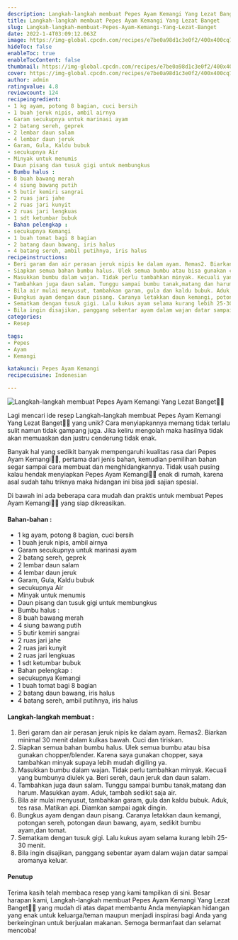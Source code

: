 ```yaml
---
description: Langkah-langkah membuat Pepes Ayam Kemangi Yang Lezat Banget"
title: Langkah-langkah membuat Pepes Ayam Kemangi Yang Lezat Banget
slug: Langkah-langkah-membuat-Pepes-Ayam-Kemangi-Yang-Lezat-Banget
date: 2022-1-4T03:09:12.063Z
image: https://img-global.cpcdn.com/recipes/e7be0a98d1c3e0f2/400x400cq70/photo.jpg
hideToc: false
enableToc: true
enableTocContent: false
thumbnail: https://img-global.cpcdn.com/recipes/e7be0a98d1c3e0f2/400x400cq70/photo.jpg
cover: https://img-global.cpcdn.com/recipes/e7be0a98d1c3e0f2/400x400cq70/photo.jpg
author: admin
ratingvalue: 4.8
reviewcount: 124
recipeingredient:
- 1 kg ayam, potong 8 bagian, cuci bersih
- 1 buah jeruk nipis, ambil airnya
- Garam secukupnya untuk marinasi ayam
- 2 batang sereh, geprek
- 2 lembar daun salam
- 4 lembar daun jeruk
- Garam, Gula, Kaldu bubuk
- secukupnya Air
- Minyak untuk menumis
- Daun pisang dan tusuk gigi untuk membungkus
- Bumbu halus :
- 8 buah bawang merah
- 4 siung bawang putih
- 5 butir kemiri sangrai
- 2 ruas jari jahe
- 2 ruas jari kunyit
- 2 ruas jari lengkuas
- 1 sdt ketumbar bubuk
- Bahan pelengkap :
- secukupnya Kemangi
- 1 buah tomat bagi 8 bagian
- 2 batang daun bawang, iris halus
- 4 batang sereh, ambil putihnya, iris halus
recipeinstructions:
- Beri garam dan air perasan jeruk nipis ke dalam ayam. Remas2. Biarkan minimal 30 menit dalam kulkas bawah. Cuci dan tiriskan.
- Siapkan semua bahan bumbu halus. Ulek semua bumbu atau bisa gunakan chopper/blender. Karena saya gunakan chopper, saya tambahkan minyak supaya lebih mudah digiling ya.
- Masukkan bumbu dalam wajan. Tidak perlu tambahkan minyak. Kecuali yang bumbunya diulek ya. Beri sereh, daun jeruk dan daun salam.
- Tambahkan juga daun salam. Tunggu sampai bumbu tanak,matang dan harum. Masukkan ayam. Aduk, tambah sedikit saja air.
- Bila air mulai menyusut, tambahkan garam, gula dan kaldu bubuk. Aduk, tes rasa. Matikan api. Diamkan sampai agak dingin.
- Bungkus ayam dengan daun pisang. Caranya letakkan daun kemangi, potongan sereh, potongan daun bawang, ayam, sedikit bumbu ayam,dan tomat.
- Sematkam dengan tusuk gigi. Lalu kukus ayam selama kurang lebih 25-30 menit.
- Bila ingin disajikan, panggang sebentar ayam dalam wajan datar sampai aromanya keluar.
categories:
- Resep

tags:
- Pepes
- Ayam
- Kemangi

katakunci: Pepes Ayam Kemangi
recipecuisine: Indonesian

---
```


![Langkah-langkah membuat Pepes Ayam Kemangi Yang Lezat Banget👩‍🍳](https://img-global.cpcdn.com/recipes/e7be0a98d1c3e0f2/400x400cq70/photo.jpg)

Lagi mencari ide resep Langkah-langkah membuat Pepes Ayam Kemangi Yang Lezat Banget👩‍🍳 yang unik? Cara menyiapkannya memang tidak terlalu sulit namun tidak gampang juga. Jika keliru mengolah maka hasilnya tidak akan memuaskan dan justru cenderung tidak enak.

Banyak hal yang sedikit banyak mempengaruhi kualitas rasa dari Pepes Ayam Kemangi👩‍🍳, pertama dari jenis bahan, kemudian pemilihan bahan segar sampai cara membuat dan menghidangkannya. Tidak usah pusing kalau hendak menyiapkan Pepes Ayam Kemangi👩‍🍳 enak di rumah, karena asal sudah tahu triknya maka hidangan ini bisa jadi sajian spesial.

Di bawah ini ada beberapa cara mudah dan praktis untuk membuat Pepes Ayam Kemangi👩‍🍳 yang siap dikreasikan.

<!--inarticleads1-->

#### Bahan-bahan :

- 1 kg ayam, potong 8 bagian, cuci bersih
- 1 buah jeruk nipis, ambil airnya
- Garam secukupnya untuk marinasi ayam
- 2 batang sereh, geprek
- 2 lembar daun salam
- 4 lembar daun jeruk
- Garam, Gula, Kaldu bubuk
- secukupnya Air
- Minyak untuk menumis
- Daun pisang dan tusuk gigi untuk membungkus
- Bumbu halus :
- 8 buah bawang merah
- 4 siung bawang putih
- 5 butir kemiri sangrai
- 2 ruas jari jahe
- 2 ruas jari kunyit
- 2 ruas jari lengkuas
- 1 sdt ketumbar bubuk
- Bahan pelengkap :
- secukupnya Kemangi
- 1 buah tomat bagi 8 bagian
- 2 batang daun bawang, iris halus
- 4 batang sereh, ambil putihnya, iris halus

<!--inarticleads2-->

#### Langkah-langkah membuat :

1. Beri garam dan air perasan jeruk nipis ke dalam ayam. Remas2. Biarkan minimal 30 menit dalam kulkas bawah. Cuci dan tiriskan.
1. Siapkan semua bahan bumbu halus. Ulek semua bumbu atau bisa gunakan chopper/blender. Karena saya gunakan chopper, saya tambahkan minyak supaya lebih mudah digiling ya.
1. Masukkan bumbu dalam wajan. Tidak perlu tambahkan minyak. Kecuali yang bumbunya diulek ya. Beri sereh, daun jeruk dan daun salam.
1. Tambahkan juga daun salam. Tunggu sampai bumbu tanak,matang dan harum. Masukkan ayam. Aduk, tambah sedikit saja air.
1. Bila air mulai menyusut, tambahkan garam, gula dan kaldu bubuk. Aduk, tes rasa. Matikan api. Diamkan sampai agak dingin.
1. Bungkus ayam dengan daun pisang. Caranya letakkan daun kemangi, potongan sereh, potongan daun bawang, ayam, sedikit bumbu ayam,dan tomat.
1. Sematkam dengan tusuk gigi. Lalu kukus ayam selama kurang lebih 25-30 menit.
1. Bila ingin disajikan, panggang sebentar ayam dalam wajan datar sampai aromanya keluar.

#### Penutup

Terima kasih telah membaca resep yang kami tampilkan di sini. Besar harapan kami, Langkah-langkah membuat Pepes Ayam Kemangi Yang Lezat Banget👩‍🍳 yang mudah di atas dapat membantu Anda menyiapkan hidangan yang enak untuk keluarga/teman maupun menjadi inspirasi bagi Anda yang berkeinginan untuk berjualan makanan. Semoga bermanfaat dan selamat mencoba!